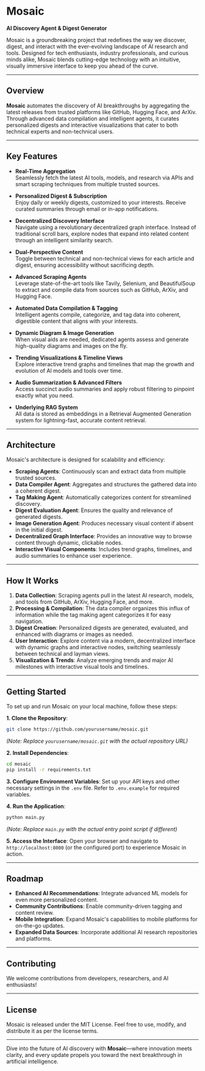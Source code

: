 # Mosaic

**AI Discovery Agent & Digest Generator**

Mosaic is a groundbreaking project that redefines the way we discover, digest, and interact with the ever-evolving landscape of AI research and tools. Designed for tech enthusiasts, industry professionals, and curious minds alike, Mosaic blends cutting-edge technology with an intuitive, visually immersive interface to keep you ahead of the curve.

---

## Overview

**Mosaic** automates the discovery of AI breakthroughs by aggregating the latest releases from trusted platforms like GitHub, Hugging Face, and ArXiv. Through advanced data compilation and intelligent agents, it curates personalized digests and interactive visualizations that cater to both technical experts and non-technical users.

---

## Key Features

-   **Real-Time Aggregation**  
    Seamlessly fetch the latest AI tools, models, and research via APIs and smart scraping techniques from multiple trusted sources.

-   **Personalized Digest & Subscription**  
    Enjoy daily or weekly digests, customized to your interests. Receive curated summaries through email or in-app notifications.

-   **Decentralized Discovery Interface**  
    Navigate using a revolutionary decentralized graph interface. Instead of traditional scroll bars, explore nodes that expand into related content through an intelligent similarity search.

-   **Dual-Perspective Content**  
    Toggle between technical and non-technical views for each article and digest, ensuring accessibility without sacrificing depth.

-   **Advanced Scraping Agents**  
    Leverage state-of-the-art tools like Tavily, Selenium, and BeautifulSoup to extract and compile data from sources such as GitHub, ArXiv, and Hugging Face.

-   **Automated Data Compilation & Tagging**  
    Intelligent agents compile, categorize, and tag data into coherent, digestible content that aligns with your interests.

-   **Dynamic Diagram & Image Generation**  
    When visual aids are needed, dedicated agents assess and generate high-quality diagrams and images on the fly.

-   **Trending Visualizations & Timeline Views**  
    Explore interactive trend graphs and timelines that map the growth and evolution of AI models and tools over time.

-   **Audio Summarization & Advanced Filters**  
    Access succinct audio summaries and apply robust filtering to pinpoint exactly what you need.

-   **Underlying RAG System**  
    All data is stored as embeddings in a Retrieval Augmented Generation system for lightning-fast, accurate content retrieval.

---

## Architecture

Mosaic's architecture is designed for scalability and efficiency:

-   **Scraping Agents**: Continuously scan and extract data from multiple trusted sources.
-   **Data Compiler Agent**: Aggregates and structures the gathered data into a coherent digest.
-   **Tag Making Agent**: Automatically categorizes content for streamlined discovery.
-   **Digest Evaluation Agent**: Ensures the quality and relevance of generated digests.
-   **Image Generation Agent**: Produces necessary visual content if absent in the initial digest.
-   **Decentralized Graph Interface**: Provides an innovative way to browse content through dynamic, clickable nodes.
-   **Interactive Visual Components**: Includes trend graphs, timelines, and audio summaries to enhance user experience.

---

## How It Works

1.  **Data Collection**: Scraping agents pull in the latest AI research, models, and tools from GitHub, ArXiv, Hugging Face, and more.
2.  **Processing & Compilation**: The data compiler organizes this influx of information while the tag making agent categorizes it for easy navigation.
3.  **Digest Creation**: Personalized digests are generated, evaluated, and enhanced with diagrams or images as needed.
4.  **User Interaction**: Explore content via a modern, decentralized interface with dynamic graphs and interactive nodes, switching seamlessly between technical and layman views.
5.  **Visualization & Trends**: Analyze emerging trends and major AI milestones with interactive visual tools and timelines.

---

## Getting Started

To set up and run Mosaic on your local machine, follow these steps:

**1. Clone the Repository**:
```bash
git clone https://github.com/yourusername/mosaic.git
```
*(Note: Replace `yourusername/mosaic.git` with the actual repository URL)*

**2. Install Dependencies**:
```bash
cd mosaic 
pip install -r requirements.txt
```

**3. Configure Environment Variables**:
Set up your API keys and other necessary settings in the `.env` file. Refer to `.env.example` for required variables.

**4. Run the Application**:
```bash
python main.py
```
*(Note: Replace `main.py` with the actual entry point script if different)*

**5. Access the Interface**:
Open your browser and navigate to `http://localhost:8000` (or the configured port) to experience Mosaic in action.

---

## Roadmap

-   **Enhanced AI Recommendations**: Integrate advanced ML models for even more personalized content.
-   **Community Contributions**: Enable community-driven tagging and content review.
-   **Mobile Integration**: Expand Mosaic's capabilities to mobile platforms for on-the-go updates.
-   **Expanded Data Sources**: Incorporate additional AI research repositories and platforms.

---

## Contributing

We welcome contributions from developers, researchers, and AI enthusiasts!

---

## License

Mosaic is released under the MIT License. Feel free to use, modify, and distribute it as per the license terms.

---

Dive into the future of AI discovery with **Mosaic**—where innovation meets clarity, and every update propels you toward the next breakthrough in artificial intelligence.
```

